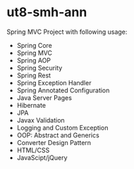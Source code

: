 # ut8-smh-ann
Spring MVC Project with following usage:
* Spring Core
* Spring MVC
* Spring AOP
* Spring Security
* Spring Rest
* Spring Exception Handler
* Spring Annotated Configuration
* Java Server Pages
* Hibernate
* JPA
* Javax Validation
* Logging and Custom Exception
* OOP: Abstract and Generics
* Converter Design Pattern
* HTML/CSS
* JavaScipt/jQuery
